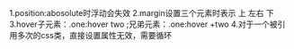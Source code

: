 1.position:abosolute时浮动会失效
2.margin设置三个元素时表示 上 左右 下
3.hover子元素：.one:hover two ;兄弟元素：.one:hover +two
4.对于一个被引用多次的css类，直接设置属性无效，需要循环